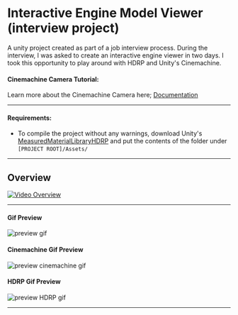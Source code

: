 # Interactive Engine Model Viewer (interview project)
A unity project created as part of a job interview process. During the interview, I was asked to create an interactive engine viewer in two days. I took this opportunity to play around with HDRP and Unity's Cinemachine.

#### Cinemachine Camera Tutorial:
Learn more about the Cinemachine Camera here; [Documentation](Documentation/Cinemachine-Camera-Overview.md)

---
#### Requirements:
- To compile the project without any warnings, download Unity's [MeasuredMaterialLibraryHDRP](https://github.com/Unity-Technologies/MeasuredMaterialLibraryHDRP) and put the contents of the folder under `[PROJECT ROOT]/Assets/`
---
## Overview
[![Video Overview](https://img.youtube.com/vi/jFIPJumtBpQ/0.jpg)](https://www.youtube.com/watch?v=jFIPJumtBpQ)

---
#### Gif Preview
![preview gif](Documentation/Media/sample-1.gif)

#### Cinemachine Gif Preview
![preview cinemachine gif](Documentation/Media/sample-2.gif)

#### HDRP Gif Preview
![preview HDRP gif](Documentation/Media/sample-3.gif)

---




